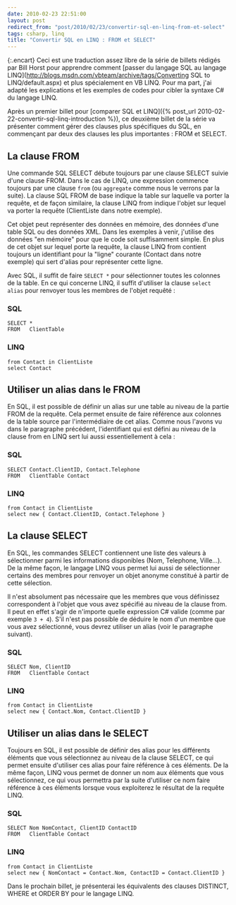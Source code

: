 ```yaml
---
date: 2010-02-23 22:51:00
layout: post
redirect_from: "post/2010/02/23/convertir-sql-en-linq-from-et-select"
tags: csharp, linq
title: "Convertir SQL en LINQ : FROM et SELECT"
---
```


{:.encart}
Ceci est une traduction assez libre de la série de billets rédigés par Bill
Horst pour apprendre comment [passer du langage SQL au langage LINQ](http://blogs.msdn.com/vbteam/archive/tags/Converting SQL to LINQ/default.aspx) et plus spécialement en
VB LINQ. Pour ma part, j'ai adapté les explications et les exemples de codes
pour cibler la syntaxe C# du langage LINQ.

Après un premier billet pour [comparer SQL et LINQ]({% post_url 2010-02-22-convertir-sql-linq-introduction %}), ce deuxième billet de la série va
présenter comment gérer des clauses plus spécifiques du SQL, en commençant par
deux des clauses les plus importantes : FROM et SELECT.

## La clause FROM

Une commande SQL SELECT débute toujours par une clause SELECT suivie d'une
clause FROM. Dans le cas de LINQ, une expression commence toujours par une
clause `from` (ou `aggregate` comme nous le verrons par
la suite). La clause SQL FROM de base indique la table sur laquelle va porter
la requête, et de façon similaire, la clause LINQ from indique l'objet sur
lequel va porter la requête (ClientListe dans notre exemple).

Cet objet peut représenter des données en mémoire, des données d'une table
SQL ou des données XML. Dans les exemples à venir, j'utilise des données
"en mémoire" pour que le code soit suffisamment simple. En plus de
cet objet sur lequel porte la requête, la clause LINQ from contient toujours un
identifiant pour la "ligne" courante (Contact dans notre exemple)
qui sert d'alias pour représenter cette ligne.

Avec SQL, il suffit de faire `SELECT *` pour sélectionner toutes
les colonnes de la table. En ce qui concerne LINQ, il suffit d'utiliser la
clause `select alias` pour renvoyer tous les membres de l'objet
requêté :

### SQL

```
SELECT *
FROM   ClientTable
```

### LINQ

```
from Contact in ClientListe
select Contact
```

## Utiliser un alias dans le FROM

En SQL, il est possible de définir un alias sur une table au niveau de la
partie FROM de la requête. Cela permet ensuite de faire référence aux colonnes
de la table source par l'intermédiaire de cet alias. Comme nous l'avons vu dans
le paragraphe précédent, l'identifiant qui est défini au niveau de la clause
from en LINQ sert lui aussi essentiellement à cela :

### SQL

```
SELECT Contact.ClientID, Contact.Telephone
FROM   ClientTable Contact
```

### LINQ

```
from Contact in ClientListe
select new { Contact.ClientID, Contact.Telephone }
```

## La clause SELECT

En SQL, les commandes SELECT contiennent une liste des valeurs à
sélectionner parmi les informations disponibles (Nom, Telephone, Ville…). De la
même façon, le langage LINQ vous permet lui aussi de sélectionner certains des
membres pour renvoyer un objet anonyme constitué à partir de cette
sélection.

Il n'est absolument pas nécessaire que les membres que vous définissez
correspondent à l'objet que vous avez spécifié au niveau de la clause from. Il
peut en effet s'agir de n'importe quelle expression C# valide (comme par
exemple `3 + 4`). S'il n'est pas possible de déduire le nom d'un membre
que vous avez sélectionné, vous devrez utiliser un alias (voir le paragraphe
suivant).

### SQL

```
SELECT Nom, ClientID
FROM   ClientTable Contact
```

### LINQ

```
from Contact in ClientListe
select new { Contact.Nom, Contact.ClientID }
```

## Utiliser un alias dans le SELECT

Toujours en SQL, il est possible de définir des alias pour les différents
éléments que vous sélectionnez au niveau de la clause SELECT, ce qui permet
ensuite d'utiliser ces alias pour faire référence à ces éléments. De la même
façon, LINQ vous permet de donner un nom aux éléments que vous sélectionnez, ce
qui vous permettra par la suite d'utiliser ce nom faire référence à ces
éléments lorsque vous exploiterez le résultat de la requête LINQ.

### SQL

```
SELECT Nom NomContact, ClientID ContactID
FROM   ClientTable Contact
```

### LINQ

```
from Contact in ClientListe
select new { NomContact = Contact.Nom, ContactID = Contact.ClientID }
```

Dans le prochain billet, je présenterai les équivalents des clauses
DISTINCT, WHERE et ORDER BY pour le langage LINQ.
